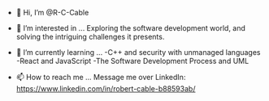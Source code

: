 - 👋 Hi, I’m @R-C-Cable
- 👀 I’m interested in ...
  Exploring the software development world, and solving the intriguing challenges it presents. 
  
- 🌱 I’m currently learning ...
  -C++ and security with unmanaged languages
  -React and JavaScript
  -The Software Development Process and UML

- 📫 How to reach me ...
  Message me over LinkedIn:
  https://www.linkedin.com/in/robert-cable-b88593ab/
  
<!---
R-C-Cable/R-C-Cable is a ✨ special ✨ repository because its `README.md` (this file) appears on your GitHub profile.
You can click the Preview link to take a look at your changes.
--->
